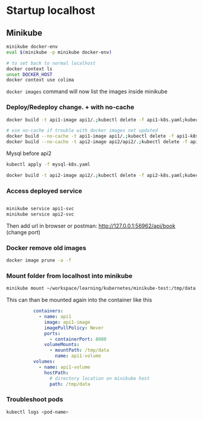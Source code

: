 # Startup localhost

## Minikube

```bash
minikube docker-env
eval $(minikube -p minikube docker-env)

# to set back to normal localhost
docker context ls
unset DOCKER_HOST
docker context use colima
```

`docker images`
command will now list the images inside minikube

### Deploy/Redeploy change. + with no-cache

```bash
docker build -t api1-image api1/.;kubectl delete -f api1-k8s.yaml;kubectl apply -f api1-k8s.yaml

# use no-cache if trouble with docker images not updated
docker build --no-cache -t api1-image api1/.;kubectl delete -f api1-k8s.yaml;kubectl apply -f api1-k8s.yaml
docker build --no-cache -t api2-image api2/api2/.;kubectl delete -f api2-k8s.yaml;kubectl apply -f api2-k8s.yaml
```

Mysql before api2

```bash
kubectl apply -f mysql-k8s.yaml

docker build -t api2-image api2/.;kubectl delete -f api2-k8s.yaml;kubectl apply -f api2-k8s.yaml
```

### Access deployed service

```bash

minikube service api1-svc
minikube service api2-svc
```

Then add url in browser or postman: http://127.0.0.1:56962/api/book
(change port)

### Docker remove old images

```bash
docker image prune -a -f
```

### Mount folder from localhost into minikube

```bash
minikube mount ~/workspace/learning/kubernetes/minikube-test:/tmp/data
```

This can than be mounted again into the container like this

```yaml
          containers:
            - name: api1
              image: api1-image
              imagePullPolicy: Never
              ports:
                - containerPort: 8080
              volumeMounts:
                - mountPath: /tmp/data
                  name: api1-volume
          volumes:
            - name: api1-volume
              hostPath:
                # directory location on minikube host
                path: /tmp/data
```

### Troubleshoot pods

```bash
kubectl logs <pod-name>
```
